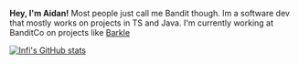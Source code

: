 **Hey, I'm Aidan!** Most people just call me Bandit though. Im a software dev that mostly works on projects in TS and Java. I'm currently working at BanditCo on projects like [Barkle](https://barkle.chat)

[![Infi's GitHub stats](https://github-readme-stats.vercel.app/api?username=AidanTheBandit1&count_private=true&show_icons=true&theme=midnight-purple)](https://github.com/AidanTheBandit1/github-readme-stats)

